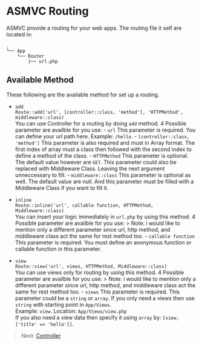 # ASMVC Routing

ASMVC provide a routing for your web apps. The routing file it self are located in:

```text
.
└── App
    └── Router
        ├── url.php
```

## Available Method

These following are the available method for set up a routing.

- `add`<br>
  `Route::add('url', [controller::class, 'method'], 'HTTPMethod', middleware::class)`<br>
  You can use Controller for a routing by doing `add` method. 4 Possible parameter are availble for you use: - `url`
  This parameter is required. You can define your url path here. Example: `/hello`. - `[controller::class, 'method']`
  This parameter is also required and must in Array format. The first index of array must a class then followed with the second index to define a method of the class. - `HTTPMethod`
  This parameter is optional. The default value however are `GET`. This parameter could also be replaced with Middleware Class. Leaving the next argument unneccessary to fill. - `middleware::class`
  This parameter is optional as well. The default value are null. And this parameter must be filled with a Middleware Class if you want to fill it.

- `inline`<br>
  `Route::inline('url', callable function, HTTPMethod, Middleware::class)`<br>
  You can insert your logic immediately in `url.php` by using this method. 4 Possible parameter are availble for you use: > Note: i would like to mention only a different parameter since url, http method, and middleware class act the same for rest method too. - `callable function`
  This parameter is required. You must define an anonymous function or callable function in this parameter.

- `view`<br>
  `Route::view('url', views, HTTPMethod, Middleware::class)`<br>
  You can use views only for routing by using this method. 4 Possible parameter are availble for you use: > Note: i would like to mention only a different parameter since url, http method, and middleware class act the same for rest method too. - `views`
  This parameter is required. This parameter could be a `string` or `array`. If you only need a views then use `string` with starting point in `App/Views`.
  <br>Example: `view`. Location: `App/Views/view.php`<br>
  If you also need a view data then specify it using `array` by: `[view, ['title' => 'hello']]`.

> Next: [Controller](controller.md)
